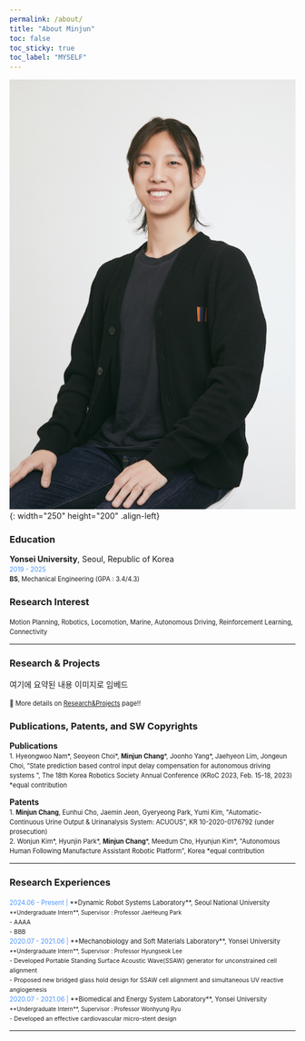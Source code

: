```yaml
---
permalink: /about/
title: "About Minjun"
toc: false
toc_sticky: true
toc_label: "MYSELF"
---
```


![image](/assets/logo.ico/profile.jpg){: width="250" height="200" .align-left}

### Education
**Yonsei University**, Seoul, Republic of Korea
<span style="font-size:0.8em;">
<br><span style="color:#4993FE">2019 - 2025</span>
<br>**BS**, Mechanical Engineering (GPA : 3.4/4.3)
</span>

### Research Interest
<span style="font-size:0.8em;">Motion Planning, Robotics, Locomotion, Marine, Autonomous Driving, Reinforcement Learning, Connectivity</span>

---
### Research & Projects

여기에 요약된 내용 이미지로 임베드

<span style="font-size:0.8em;">📌 More details on [Research&Projects](/rnp/) page!! </span>

### Publications, Patents, and SW Copyrights
**Publications**
<br>
<span style="font-size:0.8em;">
    1. Hyeongwoo Nam*, Seoyeon Choi*, **Minjun Chang***, Joonho Yang*, Jaehyeon Lim, Jongeun Choi, “State prediction based control input delay compensation for autonomous driving systems ”, The 18th Korea Robotics Society Annual Conference (KRoC 2023, Feb. 15-18, 2023)     *equal contribution
</span>

**Patents**
<br>
<span style="font-size:0.8em;">
    1. **Minjun Chang**, Eunhui Cho, Jaemin Jeon, Gyeryeong Park, Yumi Kim, "Automatic-Continuous Urine Output & Urinanalysis System: ACUOUS", KR 10-2020-0176792 (under prosecution)
</span>
<br>
<span style="font-size:0.8em;">
    2. Wonjun Kim*, Hyunjin Park*, **Minjun Chang***, Meedum Cho, Hyunjun Kim*, "Autonomous Human Following Manufacture Assistant Robotic Platform", Korea  *equal contribution
</span>

---
### Research Experiences
<span style="font-size:0.8em;">
<span style="color:#4993FE">2024.06 - Present  | </span>
**Dynamic Robot Systems Laboratory**, Seoul National University
</span>
<br>
<span style="font-size:0.7em;">**Undergraduate Intern**, Supervisor : Professor JaeHeung Park</span>
<br>
<span style="font-size:0.75em;">
    - AAAA 
    <br>
    - BBB
</span>
<br>
<span style="font-size:0.8em;">
<span style="color:#4993FE">2020.07 - 2021.06  | </span>
**Mechanobiology and Soft Materials Laboratory**, Yonsei University
</span>
<br>
<span style="font-size:0.7em;">**Undergraduate Intern**, Supervisor : Professor Hyungseok Lee</span>
<br>
<span style="font-size:0.75em;">
    - Developed Portable Standing Surface Acoustic Wave(SSAW) generator for unconstrained cell alignment 
    <br>
    - Proposed new bridged glass hold design for SSAW cell alignment and simultaneous UV reactive angiogenesis 
</span>
<br>
<span style="font-size:0.8em;">
<span style="color:#4993FE">2020.07 - 2021.06  | </span>
**Biomedical and Energy System Laboratory**, Yonsei University
</span>
<br>
<span style="font-size:0.7em;">**Undergraduate Intern**, Supervisor : Professor Wonhyung Ryu</span>
<br>
<span style="font-size:0.75em;">
    - Developed an effective cardiovascular micro-stent design
</span>

---